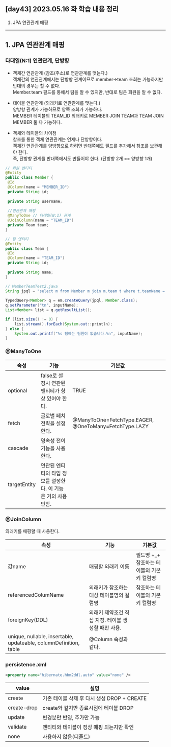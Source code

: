 ## [day43] 2023.05.16 화 학습 내용 정리
1. JPA 연관관계 매핑
---
## 1. JPA 연관관계 매핑  
### 다대일(N:1) 연관관계, 단방향  
- 객체간 연관관계 (참조(주소)로 연관관계를 맺는다.)  
    객체간의 연관관계에서는 단방향 관계이므로 member->team 조회는 가능하지만 반대의 경우는 할 수 없다.  
    Member.team 필드를 통해서 팀을 알 수 있지만, 반대로 팀은 회원을 알 수 없다.  

- 테이블 연관관계 (외래키로 연관관계를 맺는다.)  
    양방향 관계가 가능하므로 양쪽 조회가 가능하다.  
    MEMBER 테이블의 TEAM_ID 외래키로 MEMBER JOIN TEAM과 TEAM JOIN MEMBER 둘 다 가능하다. 

- 객체와 테이블의 차이점  
    참조를 통한 객체 연관관계는 언제나 단방향이다.  
    객체간 연관관계를 양방향으로 하려면 반대쪽에도 필드를 추가해서 참조를 보관해야 한다.  
    즉, 단방향 관계를 반대쪽에서도 만들어야 한다. (단방향 2개 == 양방향 1개)

```java
// 회원 엔티티
@Entity
public class Member {
 @Id
 @Column(name = "MEMBER_ID")
 private String id;
 
 private String username;
 
 //연관관계 매핑
 @ManyToOne // 다대일(N:1) 관계
 @JoinColumn(name = "TEAM_ID")
 private Team team;
}
```

```java
// 팀 엔티티
@Entity
public class Team {
 @Id
 @Column(name = "TEAM_ID")
 private String id;
 
 private String name;
}
```

```java
// MemberTeamTest2.java
String jpql = "select m from Member m join m.team t where t.teamName = :tn";
        
TypedQuery<Member> q = em.createQuery(jpql, Member.class);
q.setParameter("tn", inputName);
List<Member> list = q.getResultList();

if (list.size() != 0) {
    list.stream().forEach(System.out::println);
} else {
    System.out.printf("%s 팀에는 팀원이 없습니다.%n", inputName);
}
```

### @ManyToOne
|속성|기능|기본값|
|--|--|--|
|optional|false로 설정시 연관된 엔티티가 항상 있어야 한다.|TRUE|
|fetch|글로벌 페치 전략을 설정한다.|@ManyToOne=FetchType.EAGER, @OneToMany=FetchType.LAZY|
|cascade|영속성 전이 기능을 사용한다.||
|targetEntity|연관된 엔티티의 타입 정보를 설정한다. 이 기능은 거의 사용안함.||

### @JoinColumn  
외래키를 매핑할 때 사용한다.  

|속성|기능|기본값|
|--|--|--|
|값name|매핑할 외래키 이름|필드명 +_+ 참조하는 테이블의 기본키 컬럼명|
|referencedColumName|외래키가 참조하는 대상 테이블명의 컬럼명|참조하는 테이블의 기본키 컬럼명|
|foreignKey(DDL)|외래키 제약조건 직접 지정. 테이블 생성할 때만 사용.||
|unique, nullable, insertable, updateable, columnDefinition, table|@Column 속성과 같다.||

### persistence.xml
```xml
<property name="hibernate.hbm2ddl.auto" value="none" />
```
|value|설명|
|--|--|
|create|기존 테이블 삭제 후 다시 생성 DROP + CREATE|
|create-drop|create와 같지만 종료시점에 테이블 DROP|
|update|변경분만 반영, 추가만 가능|
|validate|엔티티와 테이블이 정상 매핑 되는지만 확인|
|none|사용하지 않음(디폴트)|

